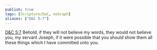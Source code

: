 ```yaml
---
publish: true
tags: [Scripture/DaC, noGraph]
aliases: ["D&C 5:7"]
---
```

[D&C 5:7](https://churchofjesuschrist.org/study/scriptures/dc-testament/dc/5?lang=eng&id=p7#p7) Behold, if they will not believe my words, they would not believe you, my servant Joseph, if it were possible that you should show them all these things which I have committed unto you.
